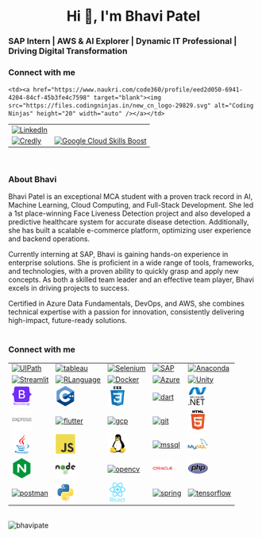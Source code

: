 <h1 align="center">Hi 👋, I'm Bhavi Patel</h1>
<h3>
  SAP Intern | AWS & AI Explorer | Dynamic IT Professional | Driving Digital Transformation
</h3>

<h3>Connect with me</h3>
<table>
  <tr>
    <td><a href="https://www.linkedin.com/in/bhavi-patel-2239a825a/" target="blank"><img src="https://raw.githubusercontent.com/rahuldkjain/github-profile-readme-generator/master/src/images/icons/Social/linked-in-alt.svg" alt="LinkedIn" height="30" width="40" /></a></td>
    
    <td><a href="https://www.naukri.com/code360/profile/eed2d050-6941-4204-84cf-45b3fe4c7598" target="blank"><img src="https://files.codingninjas.in/new_cn_logo-29829.svg" alt="Coding Ninjas" height="20" width="auto" /></a></td>    
  </tr>
  <tr>
    
<td><a href="https://www.credly.com/users/bhavi-patel.1c74c5e5" target="_blank"><img src="https://cdn.credly.com/assets/structure/logo-6a563f41a66826f3d8d40780cfdab9bd0d56920579d94b927ffe29341f7f2c7e.svg" alt="Credly" height="20" width="60" /></a></td>
<td><a href="https://www.cloudskillsboost.google/public_profiles/c87b3b49-9e0f-404a-ac6e-65f797618aae" target="_blank"><img src="https://cdn.qwiklabs.com/PGyhmgS3zZncIEGywnx5UXsKwepRRFQ9BhAg%2FWHNrlQ%3D" alt="Google Cloud Skills Boost" height="20" width="60" /></a></td>
    
  </tr>

</table>


<br> <h3>About Bhavi</h3>
Bhavi Patel is an exceptional MCA student with a proven track record in AI, Machine Learning, Cloud Computing, and Full-Stack Development. She led a 1st place-winning Face Liveness Detection project and also developed a predictive healthcare system for accurate disease detection. Additionally, she has built a scalable e-commerce platform, optimizing user experience and backend operations.

Currently interning at SAP, Bhavi is gaining hands-on experience in enterprise solutions. She is proficient in a wide range of tools, frameworks, and technologies, with a proven ability to quickly grasp and apply new concepts. As both a skilled team leader and an effective team player, Bhavi excels in driving projects to success. 

Certified in Azure Data Fundamentals, DevOps, and AWS, she combines technical expertise with a passion for innovation, consistently delivering high-impact, future-ready solutions.
<br>
<br>


<h3>Connect with me</h3>
<table>
  <tr>
    <td><a href="https://www.uipath.com/" target="_blank" rel="noreferrer"><img src="https://www.uipath.com/steam-agency/static/ui-new-logo-31a64a60efd11c82dfeacfd3dd290306.svg" alt="UIPath" width="40" height="40"/></a></td>
    <td><a href="https://www.tableau.com/" target="_blank" rel="noreferrer"><img src="https://www.tableau.com/themes/custom/tableau_www/logo.v2.svg" alt="tableau" width="40" height="40"/></a></td>
    <td><a href="https://www.selenium.dev/" target="_blank" rel="noreferrer"><img src="https://upload.wikimedia.org/wikipedia/commons/thumb/d/d5/Selenium_Logo.png/1200px-Selenium_Logo.png" alt="Selenium" width="40" height="40"/></a></td>
    <td><a href="https://www.sap.com/india/index.html" target="_blank" rel="noreferrer"><img src="https://www.sap.com/dam/application/shared/logos/sap-logo-svg.svg" alt="SAP" width="40" height="40"/></a></td>
    <td><a href="https://www.anaconda.com/" target="_blank" rel="noreferrer"><img src="https://www.anaconda.com/wp-content/uploads/2022/12/anaconda_secondary_logo.svg" alt="Anaconda" width="40" height="40"/></a></td>
  </tr>

  <tr>
    <td><a href="https://streamlit.io/" target="_blank" rel="noreferrer"><img src="https://streamlit.io/images/brand/streamlit-logo-secondary-colormark-darktext.svg" alt="Streamlit" width="40" height="40"/></a></td>
    <td><a href="https://www.r-project.org/" target="_blank" rel="noreferrer"><img src="https://www.r-project.org/Rlogo.png" alt="RLanguage" width="40" height="40"/></a></td>
    <td><a href="https://www.docker.com/" target="_blank" rel="noreferrer"><img src="https://encrypted-tbn0.gstatic.com/images?q=tbn:ANd9GcTL9Quvg6MLpGjisFG7Ls_d0jrz0fIAwvoAjQ&s" alt="Docker" width="40" height="40"/></a></td>
    <td><a href="https://azure.microsoft.com/en-in" target="_blank" rel="noreferrer"><img src="https://upload.wikimedia.org/wikipedia/commons/thumb/f/fa/Microsoft_Azure.svg/1200px-Microsoft_Azure.svg.png" alt="Azure" width="40" height="40"/></a></td>
    <td><a href="https://unity.com/" target="_blank" rel="noreferrer"><img src="https://encrypted-tbn0.gstatic.com/images?q=tbn:ANd9GcRFY664XfYzr3HpCQ_KFgZnaRzVaGuEKzHUMA&s" alt="Unity" width="40" height="40"/></a></td>
  </tr>


  <tr>
    <td><a href="https://getbootstrap.com" target="_blank" rel="noreferrer"><img src="https://raw.githubusercontent.com/devicons/devicon/master/icons/bootstrap/bootstrap-plain-wordmark.svg" alt="bootstrap" width="40" height="40"/></a></td>
    <td><a href="https://www.w3schools.com/cpp/" target="_blank" rel="noreferrer"><img src="https://raw.githubusercontent.com/devicons/devicon/master/icons/cplusplus/cplusplus-original.svg" alt="cplusplus" width="40" height="40"/></a></td>
    <td><a href="https://www.w3schools.com/css/" target="_blank" rel="noreferrer"><img src="https://raw.githubusercontent.com/devicons/devicon/master/icons/css3/css3-original-wordmark.svg" alt="css3" width="40" height="40"/></a></td>
    <td><a href="https://dart.dev" target="_blank" rel="noreferrer"><img src="https://www.vectorlogo.zone/logos/dartlang/dartlang-icon.svg" alt="dart" width="40" height="40"/></a></td>
    <td><a href="https://dotnet.microsoft.com/" target="_blank" rel="noreferrer"><img src="https://raw.githubusercontent.com/devicons/devicon/master/icons/dot-net/dot-net-original-wordmark.svg" alt="dotnet" width="40" height="40"/></a></td>
  </tr>


  <tr>
    <td><a href="https://expressjs.com" target="_blank" rel="noreferrer"><img src="https://raw.githubusercontent.com/devicons/devicon/master/icons/express/express-original-wordmark.svg" alt="express" width="40" height="40"/></a></td>
    <td><a href="https://flutter.dev" target="_blank" rel="noreferrer"><img src="https://www.vectorlogo.zone/logos/flutterio/flutterio-icon.svg" alt="flutter" width="40" height="40"/></a></td>
    <td><a href="https://cloud.google.com" target="_blank" rel="noreferrer"><img src="https://www.vectorlogo.zone/logos/google_cloud/google_cloud-icon.svg" alt="gcp" width="40" height="40"/></a></td>
    <td><a href="https://git-scm.com/" target="_blank" rel="noreferrer"><img src="https://www.vectorlogo.zone/logos/git-scm/git-scm-icon.svg" alt="git" width="40" height="40"/></a></td>
    <td><a href="https://www.w3.org/html/" target="_blank" rel="noreferrer"><img src="https://raw.githubusercontent.com/devicons/devicon/master/icons/html5/html5-original-wordmark.svg" alt="html5" width="40" height="40"/></a></td>
  </tr>



  <tr>
    <td><a href="https://www.java.com" target="_blank" rel="noreferrer"><img src="https://raw.githubusercontent.com/devicons/devicon/master/icons/java/java-original.svg" alt="java" width="40" height="40"/></a></td>
    <td><a href="https://developer.mozilla.org/en-US/docs/Web/JavaScript" target="_blank" rel="noreferrer"><img src="https://raw.githubusercontent.com/devicons/devicon/master/icons/javascript/javascript-original.svg" alt="javascript" width="40" height="40"/></a></td>
    <td><a href="https://www.linux.org/" target="_blank" rel="noreferrer"><img src="https://raw.githubusercontent.com/devicons/devicon/master/icons/linux/linux-original.svg" alt="linux" width="40" height="40"/></a></td>
    <td><a href="https://www.microsoft.com/en-us/sql-server" target="_blank" rel="noreferrer"><img src="https://www.svgrepo.com/show/303229/microsoft-sql-server-logo.svg" alt="mssql" width="40" height="40"/></a></td>
    <td><a href="https://www.mysql.com/" target="_blank" rel="noreferrer"><img src="https://raw.githubusercontent.com/devicons/devicon/master/icons/mysql/mysql-original-wordmark.svg" alt="mysql" width="40" height="40"/></a></td>
  </tr>



  <tr>
    <td><a href="https://www.nginx.com" target="_blank" rel="noreferrer"><img src="https://raw.githubusercontent.com/devicons/devicon/master/icons/nginx/nginx-original.svg" alt="nginx" width="40" height="40"/></a></td>
    <td><a href="https://nodejs.org" target="_blank" rel="noreferrer"><img src="https://raw.githubusercontent.com/devicons/devicon/master/icons/nodejs/nodejs-original-wordmark.svg" alt="nodejs" width="40" height="40"/></a></td>
    <td><a href="https://opencv.org/" target="_blank" rel="noreferrer"><img src="https://www.vectorlogo.zone/logos/opencv/opencv-icon.svg" alt="opencv" width="40" height="40"/></a></td>
    <td><a href="https://www.oracle.com/" target="_blank" rel="noreferrer"><img src="https://raw.githubusercontent.com/devicons/devicon/master/icons/oracle/oracle-original.svg" alt="oracle" width="40" height="40"/></a></td>
    <td><a href="https://www.php.net" target="_blank" rel="noreferrer"><img src="https://raw.githubusercontent.com/devicons/devicon/master/icons/php/php-original.svg" alt="php" width="40" height="40"/></a></td>
  </tr>



  <tr>
    <td><a href="https://postman.com" target="_blank" rel="noreferrer"><img src="https://www.vectorlogo.zone/logos/getpostman/getpostman-icon.svg" alt="postman" width="40" height="40"/></a></td>
    <td><a href="https://www.python.org" target="_blank" rel="noreferrer"><img src="https://raw.githubusercontent.com/devicons/devicon/master/icons/python/python-original.svg" alt="python" width="40" height="40"/></a></td>
    <td><a href="https://reactjs.org/" target="_blank" rel="noreferrer"><img src="https://raw.githubusercontent.com/devicons/devicon/master/icons/react/react-original-wordmark.svg" alt="react" width="40" height="40"/></a></td>
    <td><a href="https://spring.io/" target="_blank" rel="noreferrer"><img src="https://www.vectorlogo.zone/logos/springio/springio-icon.svg" alt="spring" width="40" height="40"/></a></td>
    <td><a href="https://www.tensorflow.org" target="_blank" rel="noreferrer"><img src="https://www.vectorlogo.zone/logos/tensorflow/tensorflow-icon.svg" alt="tensorflow" width="40" height="40"/></a></td>
  </tr>
</table>



<br>
<div>
  <img align="left" style="height:202px; width:auto" src="https://github-readme-streak-stats.herokuapp.com/?user=bhavipate&theme=vue-dark&hide_border=true" alt="bhavipate" />
</div>


